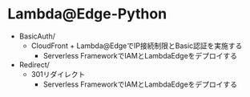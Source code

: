 # Lambda@Edge-Python

- BasicAuth/
  - CloudFront + Lambda@EdgeでIP接続制限とBasic認証を実施する
    - Serverless FrameworkでIAMとLambdaEdgeをデプロイする
- Redirect/
  - 301リダイレクト
    - Serverless FrameworkでIAMとLambdaEdgeをデプロイする
